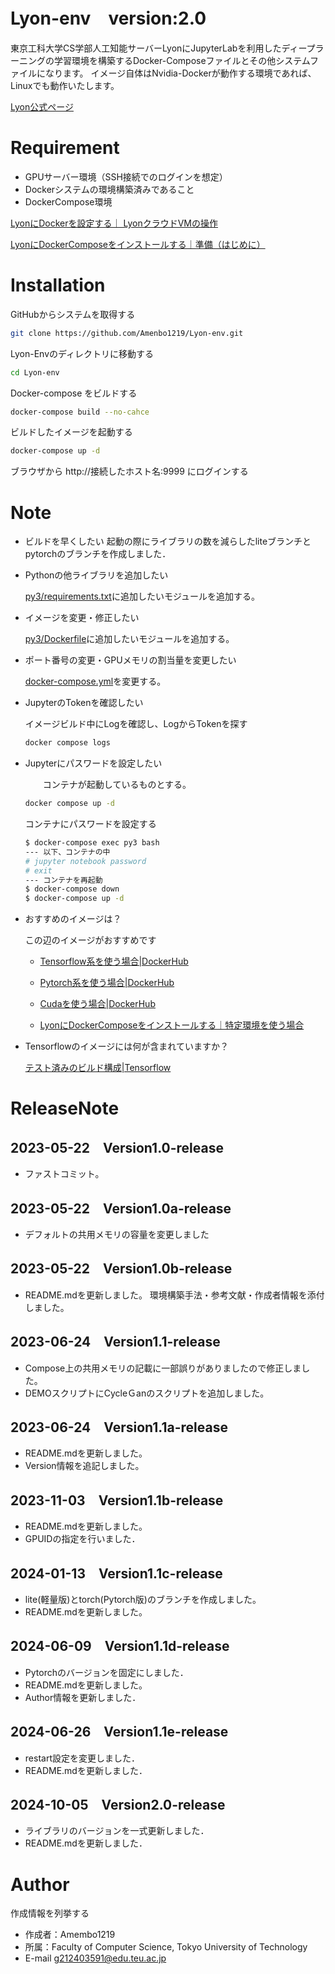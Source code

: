 # Lyon-env　version:2.0

東京工科大学CS学部人工知能サーバーLyonにJupyterLabを利用したディープラーニングの学習環境を構築するDocker-Composeファイルとその他システムファイルになります。
イメージ自体はNvidia-Dockerが動作する環境であれば、Linuxでも動作いたします。

[Lyon公式ページ](https://sites.google.com/edu.teu.ac.jp/cscloud)

# Requirement

* GPUサーバー環境（SSH接続でのログインを想定）
* Dockerシステムの環境構築済みであること
* DockerCompose環境

[LyonにDockerを設定する｜ LyonクラウドVMの操作](https://sites.google.com/edu.teu.ac.jp/cscloud#h.89lswy9teuzt)

[LyonにDockerComposeをインストールする｜準備（はじめに）](https://power-banana-14a.notion.site/Lyon-JupyerLab-20230428-c4e3134fe8174bf3b6310cdd286d3a2b)


# Installation

GitHubからシステムを取得する
```bash
git clone https://github.com/Amenbo1219/Lyon-env.git
```
Lyon-Envのディレクトリに移動する
```bash
cd Lyon-env
```
Docker-compose をビルドする
```bash
docker-compose build --no-cahce
```
ビルドしたイメージを起動する
```bash
docker-compose up -d
```
ブラウザから http://接続したホスト名:9999 にログインする

# Note

* ビルドを早くしたい
    起動の際にライブラリの数を減らしたliteブランチとpytorchのブランチを作成しました．
* Pythonの他ライブラリを追加したい

     [py3/requirements.txt](py3/requirements.txt)に追加したいモジュールを追加する。
* イメージを変更・修正したい

     [py3/Dockerfile](py3/Dockerfile)に追加したいモジュールを追加する。

* ポート番号の変更・GPUメモリの割当量を変更したい

     [docker-compose.yml](docker-compose.yml)を変更する。
* JupyterのTokenを確認したい

     イメージビルド中にLogを確認し、LogからTokenを探す
    ```bash
    docker compose logs
    ```
* Jupyterにパスワードを設定したい

    　　コンテナが起動しているものとする。

    ```bash
    docker compose up -d
    ```
    コンテナにパスワードを設定する
    ```bash
    $ docker-compose exec py3 bash
    --- 以下、コンテナの中
    # jupyter notebook password
    # exit
    --- コンテナを再起動
    $ docker-compose down
    $ docker-compose up -d
    ```
* おすすめのイメージは？

    この辺のイメージがおすすめです

    * [Tensorflow系を使う場合|DockerHub](https://hub.docker.com/r/tensorflow/tensorflow/tags)

    * [Pytorch系を使う場合|DockerHub](https://hub.docker.com/r/pytorch/pytorch/tags)

    * [Cudaを使う場合|DockerHub](https://hub.docker.com/r/nvidia/cuda/tags)

    * [LyonにDockerComposeをインストールする｜特定環境を使う場合](https://sites.google.com/edu.teu.ac.jp/cscloud#h.d6y8bo3ee6h1)

* Tensorflowのイメージには何が含まれていますか？

     [テスト済みのビルド構成|Tensorflow](https://www.tensorflow.org/install/source?hl=ja#gpu)

# ReleaseNote
## 2023-05-22　Version1.0-release
* ファストコミット。
## 2023-05-22　Version1.0a-release
* デフォルトの共用メモリの容量を変更しました
## 2023-05-22　Version1.0b-release
* README.mdを更新しました。
 環境構築手法・参考文献・作成者情報を添付しました。
## 2023-06-24　Version1.1-release
* Compose上の共用メモリの記載に一部誤りがありましたので修正しました。
* DEMOスクリプトにCycleＧanのスクリプトを追加しました。
## 2023-06-24　Version1.1a-release
* README.mdを更新しました。
* Version情報を追記しました。
## 2023-11-03　Version1.1b-release
* README.mdを更新しました。
* GPUIDの指定を行いました．
## 2024-01-13　Version1.1c-release
* lite(軽量版)とtorch(Pytorch版)のブランチを作成しました。
* README.mdを更新しました。
## 2024-06-09　Version1.1d-release
* Pytorchのバージョンを固定にしました．
* README.mdを更新しました。
* Author情報を更新しました．
## 2024-06-26　Version1.1e-release
* restart設定を変更しました．
* README.mdを更新しました．
## 2024-10-05　Version2.0-release
* ライブラリのバージョンを一式更新しました．
* README.mdを更新しました．
# Author

作成情報を列挙する

* 作成者：Amembo1219
* 所属：Faculty of Computer Science, Tokyo University of Technology 
* E-mail g212403591@edu.teu.ac.jp


